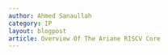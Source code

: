 ```yaml
---
author: Ahmed Sanaullah
category: IP
layout: blogpost
article: Overview Of The Ariane RISCV Core
---
```

